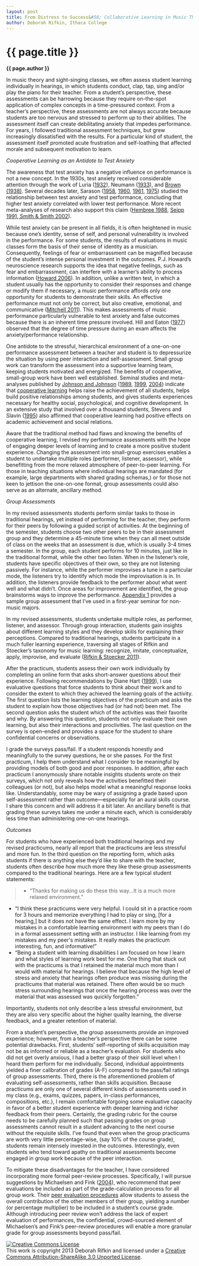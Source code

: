 ```yaml
---
layout: post
title: From Distress to Success&#58; Collaborative Learning in Music Theory Assessments
author: Deborah Rifkin, Ithaca College
---
```


{{ page.title }}
================

**{{ page.author }}**

In music theory and sight-singing classes, we often assess student learning individually in hearings, in which students conduct, clap, tap, sing and/or play the piano for their teacher. From a student’s perspective, these assessments can be harrowing because they require on-the-spot application of complex concepts in a time-pressured context. From a teacher’s perspective, these assessments are not always accurate because students are too nervous and stressed to perform up to their abilities. The assessment itself can create debilitating anxiety that impedes performance. For years, I followed traditional assessment techniques, but grew increasingly dissatisfied with the results. For a particular kind of student, the assessment itself promoted acute frustration and self-loathing that affected morale and subsequent motivation to learn.

_Cooperative Learning as an Antidote to Test Anxiety_

The awareness that test anxiety has a negative influence on performance is not a new concept. In the 1930s, test anxiety received considerable attention through the work of Luria ([1932](http://archive.org/details/natureofhumancon032984mbp)), Neumann ([1933](http://ezproxy.ithaca.edu:2048/login?url=http://search.ebscohost.com/login.aspx?direct=true&db=psyh&AN=1934-05019-000&site=ehost-live&scope=site)), and [Brown (1938)](http://www.tandfonline.com/doi/abs/10.1080/00223980.1938.9917550#.Ueg-Zz6c7UM). Several decades later, Sarason ([1958](http://psycnet.apa.org/journals/xge/56/6/472/), [1960](http://psycnet.apa.org/journals/bul/57/5/403/), [1961](http://psycnet.apa.org/journals/abn/62/1/153/), [1975](http://books.google.com/books?id=hKWAv4NcguMC&printsec=frontcover&dq=Stress+and+Anxiety&hl=en&sa=X&ei=cjD4UaGEMpL69gTE54HACQ&ved=0CEgQ6AEwAA#v=onepage&q=Stress%20and%20Anxiety&f=false)) studied the relationship between test anxiety and test performance, concluding that higher test anxiety correlated with lower test performance. More recent meta-analyses of research also support this claim ([Hembree 1988](http://rer.sagepub.com/content/58/1/47.full.pdf), [Seipp 1991](https://www.mercy.edu/libraries/samplearticlepsyn101.pdf),[ Smith & Smith  2002](http://www.amsciepub.com/doi/abs/10.2466/pr0.2002.91.3.1011)).

While test anxiety can be present in all fields, it is often heightened in music because one’s identity, sense of self, and personal vulnerability is involved in the performance. For some students, the results of evaluations in music classes form the basis of their sense of identity as a musician. Consequently, feelings of fear or embarrassment can be magnified because of the student’s intense personal investment in the outcomes. P.J. Howard’s neuroscience research supports the idea that negative feelings, such as fear and embarrassment, can interfere with a learner’s ability to process information ([Howard 2006](http://www.amazon.com/The-Owners-Manual-Brain-Applications/dp/1885167644)). In addition, unlike a written test, in which a student usually has the opportunity to consider their responses and change or modify them if necessary, a music performance affords only one opportunity for students to demonstrate their skills. An effective performance must not only be correct, but also creative, emotional, and communicative ([Mitchell 2011](http://ezproxy.ithaca.edu:2048/login?url=http://search.ebscohost.com/login.aspx?direct=true&db=rih&AN=2011-12401&site=ehost-live&scope=site)). This makes assessments of music performance particularly vulnerable to test anxiety and false outcomes because there is an inherent time pressure involved. Hill and Eaton ([1977](http://www.eric.ed.gov/ERICWebPortal/detail?accno=EJ162798)) observed that the degree of time pressure during an exam affects the anxiety/performance relationship.

One antidote to the stressful, hierarchical environment of a one-on-one performance assessment between a teacher and student is to depressurize the situation by using peer interaction and self-assessment. Small group work can transform the assessment into a supportive learning team, keeping students motivated and energized. The benefits of cooperative, small-group work have been well established. Seminal studies and meta-analyses published by [Johnson and Johnson](http://www.teach-nology.com/currenttrends/cooperative_learning/johnson_and_johnson/) ([1989](http://books.google.com/books/about/Cooperation_and_competition.html?id=ewh9AAAAMAAJ), [1999](http://books.google.com/books?id=lh8iAQAAIAAJ&q=Learning+Together+and+Alone:+Cooperative,+Competitive,+and+Individualistic+Learning.&dq=Learning+Together+and+Alone:+Cooperative,+Competitive,+and+Individualistic+Learning.&hl=en&sa=X&ei=Bi_4UY_iBYje8AT7uIHIAg&ved=0CC8Q6AEwAA), [2004](http://books.google.com/books?id=mYVK0aSSHI0C&printsec=frontcover&dq=Assessing+Students+in+Groups:+Promoting+Group+Responsibility+and+Individual+Accountability&hl=en&sa=X&ei=Oy_4UeOcL5LA9gSosoHYDA&ved=0CC8Q6AEwAA#v=onepage&q=Assessing%20Students%20in%20Groups%3A%20Promoting%20Group%20Responsibility%20and%20Individual%20Accountability&f=false)) indicate that [cooperative learning](http://www.co-operation.org/) helps raise the achievement of all students, helps build positive relationships among students, and gives students experiences necessary for healthy social, psychological, and cognitive development. In an extensive study that involved over a thousand students, Stevens and Slavin ([1995](http://www.jstor.org/discover/10.2307/1163434?uid=3739832&uid=2&uid=4&uid=3739256&sid=21102166524243)) also affirmed that cooperative learning had positive effects on academic achievement and social relations.

Aware that the traditional method had flaws and knowing the benefits of cooperative learning, I revised my performance assessments with the hope of engaging deeper levels of learning and to create a more positive student experience. Changing the assessment into small-group exercises enables a student to undertake multiple roles (performer, listener, assessor), while benefitting from the more relaxed atmosphere of peer-to-peer learning. For those in teaching situations where individual hearings are mandated (for example, large departments with shared grading schemas,) or for those not keen to jettison the one-on-one format, group assessments could also serve as an alternate, ancillary method.

_Group Assessments_

In my revised assessments students perform similar tasks to those in traditional hearings, yet instead of performing for the teacher, they perform for their peers by following a guided script of activities. At the beginning of the semester, students choose two other peers to be in their assessment group and they determine a 45-minute time when they can all meet outside of class on the weeks that an assessment is due, which is usually 3-4 times a semester. In the group, each student performs for 10 minutes, just like in the traditional format, while the other two listen. When in the listener’s role, students have specific objectives of their own, so they are not listening passively. For instance, while the performer improvises a tune in a particular mode, the listeners try to identify which mode the improvisation is in. In addition, the listeners provide feedback to the performer about what went well and what didn’t. Once areas for improvement are identified, the group brainstorms ways to improve the performance. [Appendix 1](rifkin-appendix01.html) provides a sample group assessment that I’ve used in a first-year seminar for non-music majors.

In my revised assessments, students undertake multiple roles, as performer, listener, and assessor. Through group interaction, students gain insights about different learning styles and they develop skills for explaining their perceptions. Compared to traditional hearings, students participate in a much fuller learning experience, traversing all stages of Rifkin and Stoecker’s taxonomy for music learning: recognize, imitate, conceptualize, apply, improvise, and evaluate ([Rifkin & Stoecker 2011](http://jmtp.ou.edu/journal-article/revised-taxonomy-music-learning)).

After the practicum, students assess their own work individually by completing an online form that asks short-answer questions about their experience. Following recommendations by Diane Hart ([1999](http://www.eric.ed.gov/ERICWebPortal/detail?accno=EJ617119)), I use evaluative questions that force students to think about their work and to consider the extent to which they achieved the learning goals of the activity. The first question lists the learning objectives of the practicum and asks the student to explain how those objectives had (or had not) been met. The second question asks the student which of the activities was their favorite and why. By answering this question, students not only evaluate their own learning, but also their interactions and proclivities. The last question on the survey is open-ended and provides a space for the student to share confidential concerns or observations.

I grade the surveys pass/fail. If a student responds honestly and meaningfully to the survey questions, he or she passes. For the first practicum, I help them understand what I consider to be meaningful by providing models of both good and poor responses. In addition, after each practicum I anonymously share notable insights students wrote on their surveys, which not only reveals how the activities benefitted their colleagues (or not), but also helps model what a meaningful response looks like. Understandably, some may be wary of assigning a grade based upon self-assessment rather than outcome—especially for an aural skills course. I share this concern and will address it a bit later. An ancillary benefit is that grading these surveys takes me under a minute each, which is considerably less time than administering one-on-one hearings.

_Outcomes_

For students who have experienced both traditional hearings and my revised practicums, nearly all report that the practicums are less stressful and more fun. In the third question on the reporting form, which asks students if there is anything else they’d like to share with the teacher, students often describe how much more they like these group assessments compared to the traditional hearings. Here are a few typical student statements:

>*  “Thanks for making us do these this way...It is a much more relaxed environment.”
*  “I think these practicums were very helpful. I could sit in a practice room for 3 hours and memorize everything I had to play or sing, [for a hearing,] but it does not have the same effect. I learn more by my mistakes in a comfortable learning environment with my peers than I do in a formal assessment setting with an instructor. I like learning from my mistakes and my peer's mistakes. It really makes the practicum interesting, fun, and informative!”
* “Being a student with learning disabilities I am focused on how I learn and what styles of learning work best for me. One thing that stuck out with the practicums is that I retained the material much more than I would with material for hearings. I believe that because the high level of stress and anxiety that hearings often produce was missing during the practicums that material was retained. There often would be so much stress surrounding hearings that once the hearing process was over the material that was assessed was quickly forgotten.”

Importantly, students not only describe a less stressful environment, but they are also very specific about the higher quality learning, the diverse feedback, and a greater retention of material.

From a student’s perspective, the group assessments provide an improved experience; however, from a teacher’s perspective there can be some potential drawbacks. First, students’ self-reporting of skills acquisition may not be as informed or reliable as a teacher’s evaluation. For students who did not get overly anxious, I had a better grasp of their skill level when I heard them perform for me individually. Second, individual appointments yielded a finer calibration of grades (A-F) compared to the pass/fail ratings of group assessments. Third, there is the aforementioned problem of evaluating self-assessments, rather than skills acquisition. Because practicums are only one of several different kinds of assessments used in my class (e.g., exams, quizzes, papers, in-class performances, compositions, etc.), I remain comfortable forgoing some evaluative capacity in favor of a better student experience with deeper learning and richer feedback from their peers. Certainly, the grading rubric for the course needs to be carefully planned such that passing grades on group assessments cannot result in a student advancing to the next course without the requisite skills. I’ve found that even when the group practicums are worth very little percentage-wise, (say 10% of the course grade), students remain intensely invested in the outcomes. Interestingly, even students who tend toward apathy on traditional assessments become engaged in group work because of the peer interaction. 

To mitigate these disadvantages for the teacher, I have considered incorporating more formal peer-review processes. Specifically, I will pursue suggestions by Michaelsen and Fink ([2004](http://books.google.com/books?id=8S8efQkqeqIC&printsec=frontcover&dq=Team-Based+Learning:+A+Transformative+Use+of+Small+Groups+in+College+Teaching&hl=en&sa=X&ei=iC_4Ua-CJqHi4AO6m4GgBQ&ved=0CC8Q6AEwAA#v=onepage&q=Team-Based%20Learning%3A%20A%20Transformative%20Use%20of%20Small%20Groups%20in%20College%20Teaching&f=false)), who recommend that peer evaluations be included as part of the grade-calculation process for all group work. Their [peer evaluation procedures](http://www.teambasedlearning.org/Resources/Documents/TBL%20-%202%20methods_peer%20eval%20scores.pdf) allow students to assess the overall contribution of the other members of their group, yielding a number (or percentage multiplier) to be included in a student’s course grade. Although introducing peer review won’t address the lack of expert evaluation of performances, the confidential, crowd-sourced element of Michaelsen’s and Fink’s peer-review procedures will enable a more granular grade for group assessments beyond pass/fail.


<a rel="license" href="http://creativecommons.org/licenses/by-sa/3.0/"><img alt="Creative Commons License" style="border-width:0" src="http://i.creativecommons.org/l/by-sa/3.0/88x31.png" /></a><br />This work is copyright 2013 Deborah Rifkin and licensed under a <a rel="license" href="http://creativecommons.org/licenses/by-sa/3.0/">Creative Commons Attribution-ShareAlike 3.0 Unported License</a>.

 



